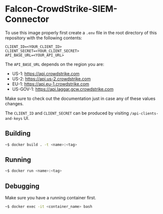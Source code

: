# Falcon-CrowdStrike-SIEM-Connector

To use this image properly first create a `.env` file in the root directory of this repository with the following contents:

```
CLIENT_ID=<YOUR_CLIENT_ID>
CLIENT_SECRET=<YOUR_CLIENT_SECRET>
API_BASE_URL=<YOUR_API_URL>
```

The `API_BASE_URL` depends on the region you are:
- US-1: https://api.crowdstrike.com
- US-2: https://api.us-2.crowdstrike.com
- EU-1: https://api.eu-1.crowdstrike.com
- US-GOV-1: https://api.laggar.gcw.crowdstrike.com

Make sure to check out the documentation just in case any of these values changes.

The `CLIENT_ID` and `CLIENT_SECRET` can be produced by visiting `/api-clients-and-keys` UI.

## Building

```bash
~$ docker build . -t <name>:<tag>
```

## Running

```bash
~$ docker run <name>:<tag>
```

## Debugging

Make sure you have a running container first.
```bash
~$ docker exec -it <container_name> bash
```
